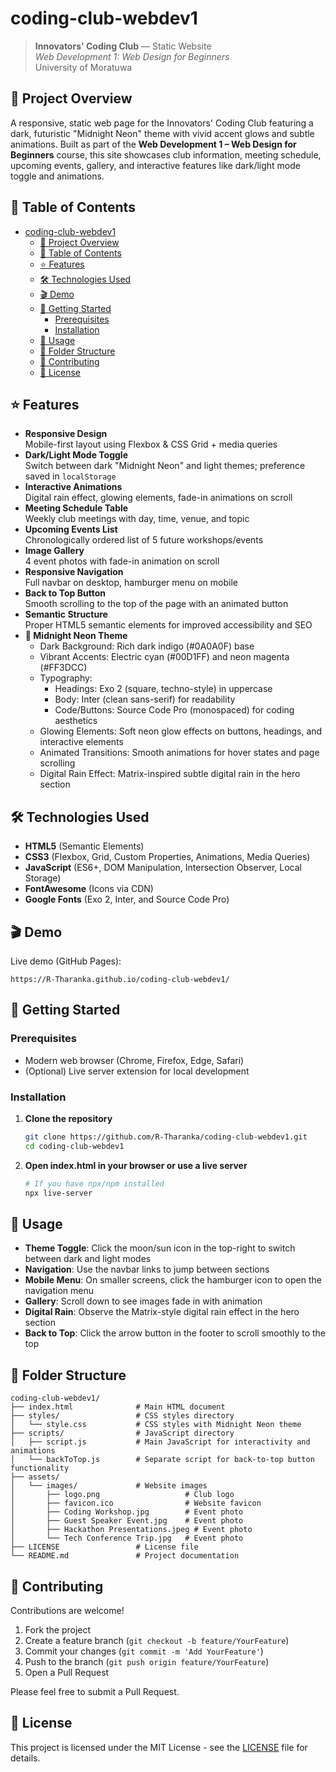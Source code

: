 # coding-club-webdev1

> **Innovators' Coding Club** — Static Website  
> _Web Development 1: Web Design for Beginners_  
> University of Moratuwa

## 🚀 Project Overview
A responsive, static web page for the Innovators' Coding Club featuring a dark, futuristic "Midnight Neon" theme with vivid accent glows and subtle animations. Built as part of the **Web Development 1 – Web Design for Beginners** course, this site showcases club information, meeting schedule, upcoming events, gallery, and interactive features like dark/light mode toggle and animations.

## 📝 Table of Contents
- [coding-club-webdev1](#coding-club-webdev1)
  - [🚀 Project Overview](#-project-overview)
  - [📝 Table of Contents](#-table-of-contents)
  - [⭐ Features](#-features)
  - [🛠 Technologies Used](#-technologies-used)
  - [🎬 Demo](#-demo)
  - [🏁 Getting Started](#-getting-started)
    - [Prerequisites](#prerequisites)
    - [Installation](#installation)
  - [🔧 Usage](#-usage)
  - [📁 Folder Structure](#-folder-structure)
  - [🤝 Contributing](#-contributing)
  - [📜 License](#-license)

## ⭐ Features
- **Responsive Design**  
  Mobile-first layout using Flexbox & CSS Grid + media queries
- **Dark/Light Mode Toggle**  
  Switch between dark "Midnight Neon" and light themes; preference saved in `localStorage`
- **Interactive Animations**  
  Digital rain effect, glowing elements, fade-in animations on scroll
- **Meeting Schedule Table**  
  Weekly club meetings with day, time, venue, and topic
- **Upcoming Events List**  
  Chronologically ordered list of 5 future workshops/events
- **Image Gallery**  
  4 event photos with fade-in animation on scroll
- **Responsive Navigation**  
  Full navbar on desktop, hamburger menu on mobile
- **Back to Top Button**  
  Smooth scrolling to the top of the page with an animated button
- **Semantic Structure**  
  Proper HTML5 semantic elements for improved accessibility and SEO
- **🎨 Midnight Neon Theme**  
  - Dark Background: Rich dark indigo (#0A0A0F) base
  - Vibrant Accents: Electric cyan (#00D1FF) and neon magenta (#FF3DCC)
  - Typography: 
    - Headings: Exo 2 (square, techno-style) in uppercase
    - Body: Inter (clean sans-serif) for readability
    - Code/Buttons: Source Code Pro (monospaced) for coding aesthetics
  - Glowing Elements: Soft neon glow effects on buttons, headings, and interactive elements
  - Animated Transitions: Smooth animations for hover states and page scrolling
  - Digital Rain Effect: Matrix-inspired subtle digital rain in the hero section

## 🛠 Technologies Used
- **HTML5** (Semantic Elements)  
- **CSS3** (Flexbox, Grid, Custom Properties, Animations, Media Queries)  
- **JavaScript** (ES6+, DOM Manipulation, Intersection Observer, Local Storage)
- **FontAwesome** (Icons via CDN)
- **Google Fonts** (Exo 2, Inter, and Source Code Pro)

## 🎬 Demo
Live demo (GitHub Pages):  
```
https://R-Tharanka.github.io/coding-club-webdev1/
```

## 🏁 Getting Started

### Prerequisites
- Modern web browser (Chrome, Firefox, Edge, Safari)
- (Optional) Live server extension for local development

### Installation
1. **Clone the repository**  
   ```bash
   git clone https://github.com/R-Tharanka/coding-club-webdev1.git
   cd coding-club-webdev1
   ```

2. **Open index.html in your browser or use a live server**
   ```bash
   # If you have npx/npm installed
   npx live-server
   ```

## 🔧 Usage
- **Theme Toggle**: Click the moon/sun icon in the top-right to switch between dark and light modes
- **Navigation**: Use the navbar links to jump between sections
- **Mobile Menu**: On smaller screens, click the hamburger icon to open the navigation menu
- **Gallery**: Scroll down to see images fade in with animation
- **Digital Rain**: Observe the Matrix-style digital rain effect in the hero section
- **Back to Top**: Click the arrow button in the footer to scroll smoothly to the top

## 📁 Folder Structure
```
coding-club-webdev1/
├── index.html              # Main HTML document
├── styles/                 # CSS styles directory
│   └── style.css           # CSS styles with Midnight Neon theme
├── scripts/                # JavaScript directory
│   ├── script.js           # Main JavaScript for interactivity and animations
│   └── backToTop.js        # Separate script for back-to-top button functionality
├── assets/
│   └── images/             # Website images
│       ├── logo.png                   # Club logo
│       ├── favicon.ico                # Website favicon
│       ├── Coding Workshop.jpg        # Event photo
│       ├── Guest Speaker Event.jpg    # Event photo
│       ├── Hackathon Presentations.jpeg # Event photo
│       └── Tech Conference Trip.jpg   # Event photo
├── LICENSE                 # License file
└── README.md               # Project documentation
```

## 🤝 Contributing
Contributions are welcome!

1. Fork the project
2. Create a feature branch (`git checkout -b feature/YourFeature`)
3. Commit your changes (`git commit -m 'Add YourFeature'`)
4. Push to the branch (`git push origin feature/YourFeature`)
5. Open a Pull Request

Please feel free to submit a Pull Request.

## 📜 License
This project is licensed under the MIT License - see the [LICENSE](https://github.com/R-Tharanka/coding-club-webdev1/blob/4980b9603a3385132840f22c67fd39093563e70f/LICENSE) file for details.

